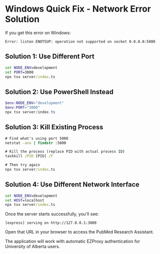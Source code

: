 # Windows Quick Fix - Network Error Solution

If you get this error on Windows:
```
Error: listen ENOTSUP: operation not supported on socket 0.0.0.0:5000
```

## Solution 1: Use Different Port
```cmd
set NODE_ENV=development
set PORT=3000
npx tsx server/index.ts
```

## Solution 2: Use PowerShell Instead
```powershell
$env:NODE_ENV="development"
$env:PORT="3000"
npx tsx server/index.ts
```

## Solution 3: Kill Existing Process
```cmd
# Find what's using port 5000
netstat -ano | findstr :5000

# Kill the process (replace PID with actual process ID)
taskkill /PID [PID] /F

# Then try again
npx tsx server/index.ts
```

## Solution 4: Use Different Network Interface
```cmd
set NODE_ENV=development
set HOST=localhost
npx tsx server/index.ts
```

Once the server starts successfully, you'll see:
```
[express] serving on http://127.0.0.1:3000
```

Open that URL in your browser to access the PubMed Research Assistant.

The application will work with automatic EZProxy authentication for University of Alberta users.